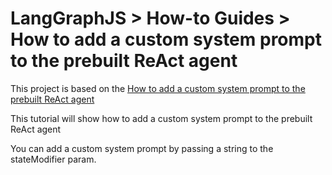 # LangGraphJS > How-to Guides > How to add a custom system prompt to the prebuilt ReAct agent

This project is based on the [How to add a custom system prompt to the prebuilt ReAct agent](https://langchain-ai.github.io/langgraphjs/how-tos/react-system-prompt/)

This tutorial will show how to add a custom system prompt to the prebuilt ReAct agent

You can add a custom system prompt by passing a string to the stateModifier param.
